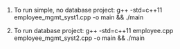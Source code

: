 1. To run simple, no database project:
g++ -std=c++11 employee_mgmt_syst1.cpp -o main && ./main

2. To run database project:
g++ -std=c++11 employee.cpp employee_mgmt_syst2.cpp -o main && ./main